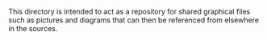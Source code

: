 This directory is intended to act as a repository for shared graphical files such as pictures and diagrams that can then be referenced from elsewhere in the sources.